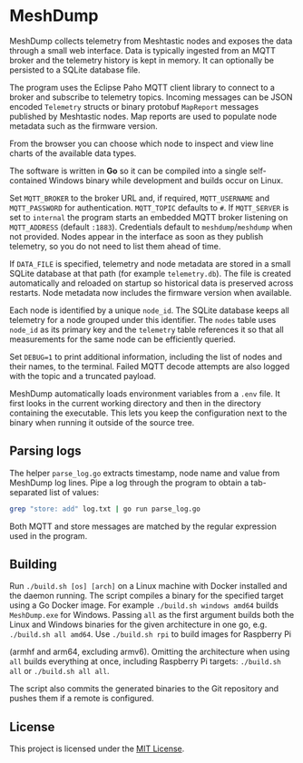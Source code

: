 # MeshDump


MeshDump collects telemetry from Meshtastic nodes and exposes the data through
a small web interface. Data is typically ingested from an MQTT broker and the
telemetry history is kept in memory. It can optionally be persisted to a SQLite
database file.

The program uses the Eclipse Paho MQTT client library to connect to a broker
and subscribe to telemetry topics. Incoming messages can be JSON encoded
`Telemetry` structs or binary protobuf `MapReport` messages published by
Meshtastic nodes. Map reports are used to populate node metadata such as the
firmware version.

From the browser you can choose which node to inspect and view line charts of
the available data types.


The software is written in **Go** so it can be compiled into a single
self-contained Windows binary while development and builds occur on Linux.

Set `MQTT_BROKER` to the broker URL and, if required, `MQTT_USERNAME` and
`MQTT_PASSWORD` for authentication. `MQTT_TOPIC` defaults to `#`.
If `MQTT_SERVER` is set to `internal` the program starts an embedded MQTT broker
listening on `MQTT_ADDRESS` (default `:1883`). Credentials default to
`meshdump`/`meshdump` when not provided.
Nodes appear in the interface as soon as they publish telemetry, so you do not
need to list them ahead of time.

If `DATA_FILE` is specified, telemetry and node metadata are stored in a small
SQLite database at that path (for example `telemetry.db`). The file is created
automatically and reloaded on startup so historical data is preserved across
restarts.
Node metadata now includes the firmware version when available.

Each node is identified by a unique `node_id`. The SQLite database keeps all
telemetry for a node grouped under this identifier. The `nodes` table uses
`node_id` as its primary key and the `telemetry` table references it so that all
measurements for the same node can be efficiently queried.

Set `DEBUG=1` to print additional information, including the list of nodes and
their names, to the terminal. Failed MQTT decode attempts are also logged with
the topic and a truncated payload.



MeshDump automatically loads environment variables from a `.env` file. It first
looks in the current working directory and then in the directory containing the
executable. This lets you keep the configuration next to the binary when
running it outside of the source tree.


## Parsing logs

The helper `parse_log.go` extracts timestamp, node name and value from MeshDump log lines. Pipe a log through the program to obtain a tab-separated list of values:

```bash
grep "store: add" log.txt | go run parse_log.go
```

Both MQTT and store messages are matched by the regular expression used in the program.

## Building

Run `./build.sh [os] [arch]` on a Linux machine with Docker installed and the
daemon running. The script compiles a binary for the specified target using a
Go Docker image. For example `./build.sh windows amd64` builds
`MeshDump.exe` for Windows. Passing `all` as the first argument builds both the
Linux and Windows binaries for the given architecture in one go, e.g.
`./build.sh all amd64`. Use `./build.sh rpi` to build images for Raspberry Pi

(armhf and arm64, excluding armv6). Omitting the architecture when using
`all` builds everything at once, including Raspberry Pi targets:
`./build.sh all` or `./build.sh all all`.

The script also commits the generated binaries to the Git repository
and pushes them if a remote is configured.

## License

This project is licensed under the [MIT License](LICENSE).

